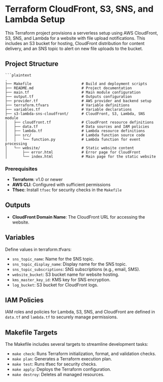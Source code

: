 # Terraform CloudFront, S3, SNS, and Lambda Setup

This Terraform project provisions a serverless setup using AWS CloudFront, S3, SNS, and Lambda for a website with file upload notifications. This includes an S3 bucket for hosting, CloudFront distribution for content delivery, and an SNS topic to alert on new file uploads to the bucket.

## Project Structure

```
```plaintext
.
├── Makefile                       # Build and deployment scripts
├── README.md                      # Project documentation
├── main.tf                        # Main module configuration
├── output.tf                      # Outputs configuration
├── provider.tf                    # AWS provider and backend setup
├── terraform.tfvars               # Variable definitions
├── variables.tf                   # Variable declarations
├── s3-lambda-sns-cloudfront/      # CloudFront, S3, Lambda, SNS module
│   ├── cloudfront.tf              # CloudFront resource definitions
│   ├── data.tf                    # Data sources and IAM policies
│   ├── lambda.tf                  # Lambda resource definitions
│   ├── src/                       # Lambda function source code
│   │   └── function.py            # Lambda function for event processing
│   └── website/                   # Static website content
│       ├── error.html             # Error page for CloudFront
│       └── index.html             # Main page for the static website
```

### Prerequisites

- **Terraform**: v1.0 or newer
- **AWS CLI**: Configured with sufficient permissions
- **Tfsec**: Install `tfsec` for security checks in the `Makefile`
  

## Outputs
- **CloudFront Domain Name**: The CloudFront URL for accessing the website.

## Variables
Define values in terraform.tfvars:

- `sns_topic_name`: Name for the SNS topic.
- `sns_topic_display_name`: Display name for the SNS topic.
- `sns_topic_subscriptions`: SNS subscriptions (e.g., email, SMS).
- `website_bucket`: S3 bucket name for website hosting.
- `kms_master_key_id`: KMS key for SNS encryption.
- `log_bucket`: S3 bucket for CloudFront logs.

## IAM Policies
IAM roles and policies for Lambda, S3, SNS, and CloudFront are defined in `data.tf` and `lambda.tf` to securely manage permissions.

## Makefile Targets
The Makefile includes several targets to streamline development tasks:

* `make check`: Runs Terraform initialization, format, and validation checks.
* `make plan`: Generates a Terraform execution plan.
* `make test`: Runs tfsec for security checks.
* `make apply`: Deploys the Terraform configuration.
* `make destroy`: Deletes all managed resources.
